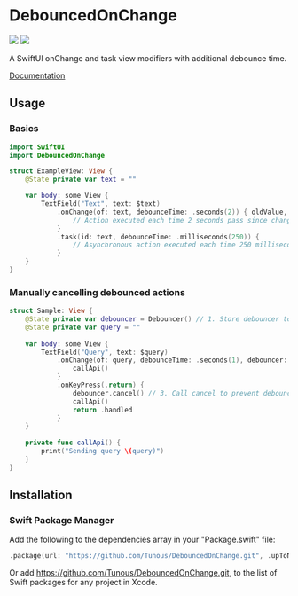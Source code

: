 # DebouncedOnChange

[![](https://img.shields.io/endpoint?url=https%3A%2F%2Fswiftpackageindex.com%2Fapi%2Fpackages%2FTunous%2FDebouncedOnChange%2Fbadge%3Ftype%3Dswift-versions)](https://swiftpackageindex.com/Tunous/DebouncedOnChange) [![](https://img.shields.io/endpoint?url=https%3A%2F%2Fswiftpackageindex.com%2Fapi%2Fpackages%2FTunous%2FDebouncedOnChange%2Fbadge%3Ftype%3Dplatforms)](https://swiftpackageindex.com/Tunous/DebouncedOnChange)

A SwiftUI onChange and task view modifiers with additional debounce time.

[Documentation](https://swiftpackageindex.com/Tunous/DebouncedOnChange/main/documentation/debouncedonchange)

## Usage

### Basics

```swift
import SwiftUI
import DebouncedOnChange

struct ExampleView: View {
    @State private var text = ""

    var body: some View {
        TextField("Text", text: $text)
            .onChange(of: text, debounceTime: .seconds(2)) { oldValue, newValue in
                // Action executed each time 2 seconds pass since change of text property
            }
            .task(id: text, debounceTime: .milliseconds(250)) { 
                // Asynchronous action executed each time 250 milliseconds pass since change of text property
            }
    }
}
```

### Manually cancelling debounced actions

```swift
struct Sample: View {
    @State private var debouncer = Debouncer() // 1. Store debouncer to control actions
    @State private var query = ""
    
    var body: some View {
        TextField("Query", text: $query)
            .onChange(of: query, debounceTime: .seconds(1), debouncer: $debouncer) { // 2. Pass debouncer to onChange
                callApi()
            }
            .onKeyPress(.return) {
                debouncer.cancel() // 3. Call cancel to prevent debounced action from running
                callApi()
                return .handled
            }
    }
    
    private func callApi() {
        print("Sending query \(query)")
    }
}
```

## Installation

### Swift Package Manager

Add the following to the dependencies array in your "Package.swift" file:

```swift
.package(url: "https://github.com/Tunous/DebouncedOnChange.git", .upToNextMajor(from: "1.1.0"))
```

Or add https://github.com/Tunous/DebouncedOnChange.git, to the list of Swift packages for any project in Xcode.
